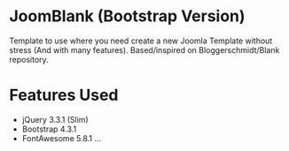 # JoomBlank (Bootstrap Version)
Template to use where you need create a new Joomla Template without stress (And with many features). Based/inspired on Bloggerschmidt/Blank repository.

# Features Used
- jQuery 3.3.1 (Slim)
- Bootstrap 4.3.1
- FontAwesome 5.8.1
...
